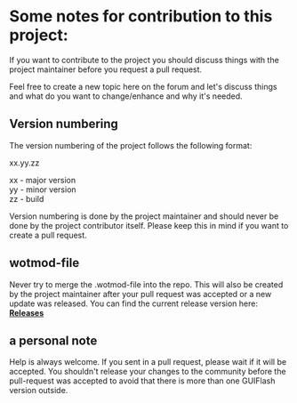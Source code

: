 # Some notes for contribution to this project:

If you want to contribute to the project you should discuss things with the project maintainer before you request a pull request.

Feel free to create a new topic here on the forum and let's discuss things and what do you want to change/enhance and why it's needed.

## Version numbering
The version numbering of the project follows the following format:

xx.yy.zz

xx - major version<br>
yy - minor version<br>
zz - build<br>

Version numbering is done by the project maintainer and should never be done by the project contributor itself. Please keep this in mind if you want to create a pull request.


## wotmod-file
Never try to merge the .wotmod-file into the repo. This will also be created by the project maintainer after your pull request was accepted or a new update was released. You can find the current release version here: [**Releases**](https://github.com/CH4MPi/GUIFlash/releases)

## a personal note
Help is always welcome. If you sent in a pull request, please wait if it will be accepted. You shouldn't release your changes to the community before the pull-request was accepted to avoid that there is more than one GUIFlash version outside.
